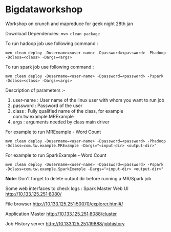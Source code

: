 # Bigdataworkshop
Workshop on crunch and mapreduce for geek night 28th jan

Download Dependencies:
`mvn clean package`

To run hadoop job use following command :

`mvn clean deploy -Dusername=<user-name> -Dpassword=<password> -Phadoop  -Dclass=<class> -Dargs=<args>`

To run spark job use following command :

`mvn clean deploy -Dusername=<user-name> -Dpassword=<password> -Pspark  -Dclass=<class> -Dargs=<args>`

Description of parameters :-

1. user-name  : User name of the linux user with whom you want to run job
2. password   : Password of the user
3. class      : Fully qualified name of the class, for example com.tw.example.MRExample
4. args       : arguments needed by class main driver

For example to run MRExample - Word Count

`mvn clean deploy -Dusername=<user-name> -Dpassword=<password> -Phadoop  -Dclass=com.tw.example.MRExample -Dargs="<input-dir> <output-dir>"`

For example to run SparkExample - Word Count

`mvn clean deploy -Dusername=<user-name> -Dpassword=<password> -Pspark  -Dclass=com.tw.example.SparkExample -Dargs="<input-dir> <output-dir>"`

**Note**: Don't forget to delete output dir before running a MR/Spark job. 

Some web interfaces to check logs :
Spark Master Web UI	http://10.133.125.251:8080/

File browser				http://10.133.125.251:50070/explorer.html#/

Application Master	http://10.133.125.251:8088/cluster

Job History server	http://10.133.125.251:19888/jobhistory

